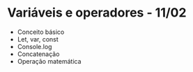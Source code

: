 # Variáveis e operadores - 11/02

- Conceito básico
- Let, var, const
- Console.log
- Concatenação
- Operação matemática

